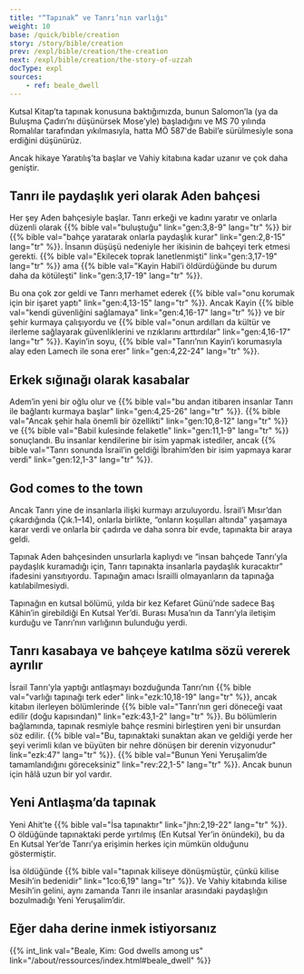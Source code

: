 ```yaml
---
title: "“Tapınak” ve Tanrı’nın varlığı"
weight: 10
base: /quick/bible/creation
story: /story/bible/creation
prev: /expl/bible/creation/the-creation
next: /expl/bible/creation/the-story-of-uzzah
docType: expl
sources:
    - ref: beale_dwell
---
```


Kutsal Kitap’ta tapınak konusuna baktığımızda, bunun Salomon’la (ya da Buluşma Çadırı’nı düşünürsek Mose’yle) başladığını ve MS 70 yılında Romalılar tarafından yıkılmasıyla, hatta MÖ 587'de Babil’e sürülmesiyle sona erdiğini düşünürüz.

Ancak hikaye Yaratılış’ta başlar ve Vahiy kitabına kadar uzanır ve çok daha geniştir.

## Tanrı ile paydaşlık yeri olarak Aden bahçesi

<a name="2fbf"></a>
Her şey Aden bahçesiyle başlar. Tanrı erkeği ve kadını yaratır ve onlarla düzenli olarak {{% bible val="buluştuğu" link="gen:3,8-9" lang="tr" %}} bir {{% bible val="bahçe yaratarak onlarla paydaşlık kurar" link="gen:2,8-15" lang="tr" %}}. İnsanın düşüşü nedeniyle her ikisinin de bahçeyi terk etmesi gerekti. {{% bible val="Ekilecek toprak lanetlenmişti" link="gen:3,17-19" lang="tr" %}} ama {{% bible val="Kayin Habil’i öldürdüğünde bu durum daha da kötüleşti" link="gen:3,17-19" lang="tr" %}}.

Bu ona çok zor geldi ve Tanrı merhamet ederek {{% bible val="onu korumak için bir işaret yaptı" link="gen:4,13-15" lang="tr" %}}. Ancak Kayin {{% bible val="kendi güvenliğini sağlamaya" link="gen:4,16-17" lang="tr" %}} ve bir şehir kurmaya çalışıyordu ve {{% bible val="onun ardılları da kültür ve ilerleme sağlayarak güvenliklerini ve rızıklarını arttırdılar" link="gen:4,16-17" lang="tr" %}}. Kayin’in soyu, {{% bible val="Tanrı’nın Kayin’i korumasıyla alay eden Lamech ile sona erer" link="gen:4,22-24" lang="tr" %}}.

## Erkek sığınağı olarak kasabalar

<a name="ca70"></a>
Adem’in yeni bir oğlu olur ve {{% bible val="bu andan itibaren insanlar Tanrı ile bağlantı kurmaya başlar" link="gen:4,25-26" lang="tr" %}}. {{% bible val="Ancak şehir hala önemli bir özellikti" link="gen:10,8-12" lang="tr" %}} ve {{% bible val="Babil kulesinde felaketle" link="gen:11,1-9" lang="tr" %}} sonuçlandı. Bu insanlar kendilerine bir isim yapmak istediler, ancak {{% bible val="Tanrı sonunda İsrail’in geldiği İbrahim’den bir isim yapmaya karar verdi" link="gen:12,1-3" lang="tr" %}}.

## God comes to the town

<a name="4cd4"></a>
Ancak Tanrı yine de insanlarla ilişki kurmayı arzuluyordu. İsrail’i Mısır’dan çıkardığında (Çık.1–14), onlarla birlikte, “onların koşulları altında” yaşamaya karar verdi ve onlarla bir çadırda ve daha sonra bir evde, tapınakta bir araya geldi.

Tapınak Aden bahçesinden unsurlarla kaplıydı ve “insan bahçede Tanrı’yla paydaşlık kuramadığı için, Tanrı tapınakta insanlarla paydaşlık kuracaktır” ifadesini yansıtıyordu. Tapınağın amacı İsrailli olmayanların da tapınağa katılabilmesiydi.

Tapınağın en kutsal bölümü, yılda bir kez Kefaret Günü’nde sadece Baş Kâhin’in girebildiği En Kutsal Yer’di. Burası Musa’nın da Tanrı’yla iletişim kurduğu ve Tanrı’nın varlığının bulunduğu yerdi.

## Tanrı kasabaya ve bahçeye katılma sözü vererek ayrılır

<a name="a0cc"></a>
İsrail Tanrı’yla yaptığı antlaşmayı bozduğunda Tanrı’nın {{% bible val="varlığı tapınağı terk eder" link="ezk:10,18-19" lang="tr" %}}, ancak kitabın ilerleyen bölümlerinde {{% bible val="Tanrı’nın geri döneceği vaat edilir (doğu kapısından)" link="ezk:43,1-2" lang="tr" %}}. Bu bölümlerin bağlamında, tapınak resmiyle bahçe resmini birleştiren yeni bir unsurdan söz edilir. {{% bible val="Bu, tapınaktaki sunaktan akan ve geldiği yerde her şeyi verimli kılan ve büyüten bir nehre dönüşen bir derenin vizyonudur" link="ezk:47" lang="tr" %}}. {{% bible val="Bunun Yeni Yeruşalim’de tamamlandığını göreceksiniz" link="rev:22,1-5" lang="tr" %}}. Ancak bunun için hâlâ uzun bir yol vardır.

## Yeni Antlaşma’da tapınak

<a name="1ad7"></a>
Yeni Ahit’te {{% bible val="İsa tapınaktır" link="jhn:2,19-22" lang="tr" %}}. O öldüğünde tapınaktaki perde yırtılmış (En Kutsal Yer’in önündeki), bu da En Kutsal Yer’de Tanrı’ya erişimin herkes için mümkün olduğunu göstermiştir.

İsa öldüğünde {{% bible val="tapınak kiliseye dönüşmüştür, çünkü kilise Mesih’in bedenidir" link="1co:6,19" lang="tr" %}}. Ve Vahiy kitabında kilise Mesih’in gelini, aynı zamanda Tanrı ile insanlar arasındaki paydaşlığın bozulmadığı Yeni Yeruşalim’dir.

## Eğer daha derine inmek istiyorsanız

{{% int_link val="Beale, Kim: God dwells among us" link="/about/ressources/index.html#beale_dwell" %}}

